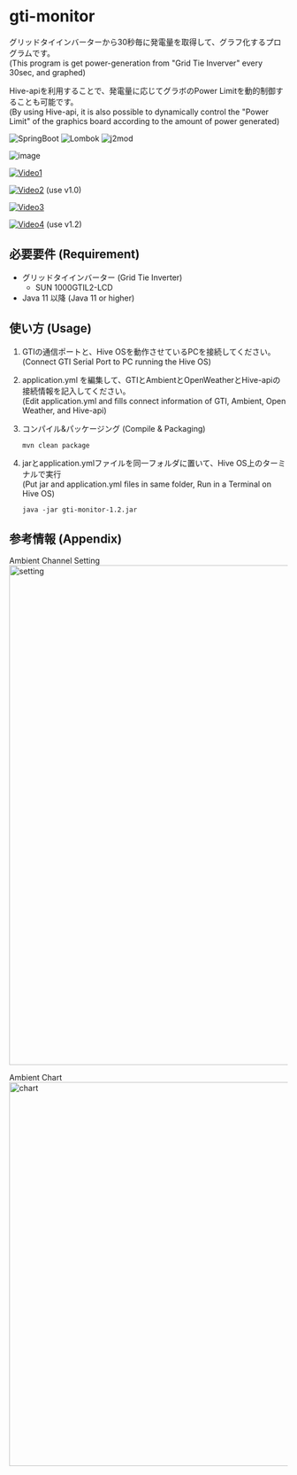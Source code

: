 # gti-monitor

グリッドタイインバーターから30秒毎に発電量を取得して、グラフ化するプログラムです。  
(This program is get power-generation from "Grid Tie Inverver" every 30sec, and graphed)

Hive-apiを利用することで、発電量に応じてグラボのPower Limitを動的制御することも可能です。  
(By using Hive-api, it is also possible to dynamically control the "Power Limit" of the graphics board according to the amount of power generated)

![SpringBoot](https://img.shields.io/badge/SpringBoot-2.5.6-green.svg) 
![Lombok](https://img.shields.io/badge/Lombok-1.18.20-green.svg) 
![j2mod](https://img.shields.io/badge/j2mod-3.1.1-green.svg)

![image](https://user-images.githubusercontent.com/46586035/156319330-8c099f52-ccd8-435d-bcae-aed07b43d51e.png)

[![Video1](https://img.youtube.com/vi/aoAeCjsPBZ8/0.jpg)](https://www.youtube.com/watch?v=aoAeCjsPBZ8)

[![Video2](https://img.youtube.com/vi/dU6PKDX_2wg/0.jpg)](https://www.youtube.com/watch?v=dU6PKDX_2wg) (use v1.0)

[![Video3](https://img.youtube.com/vi/-XozmxAGuGM/0.jpg)](https://www.youtube.com/watch?v=-XozmxAGuGM)

[![Video4](https://img.youtube.com/vi/t2q48zudbes/0.jpg)](https://www.youtube.com/watch?v=t2q48zudbes) (use v1.2)

## 必要要件 (Requirement)

- グリッドタイインバーター (Grid Tie Inverter)
  - SUN 1000GTIL2-LCD
- Java 11 以降 (Java 11 or higher)

## 使い方 (Usage)

1. GTIの通信ポートと、Hive OSを動作させているPCを接続してください。  
   (Connect GTI Serial Port to PC running the Hive OS)

2. application.yml を編集して、GTIとAmbientとOpenWeatherとHive-apiの接続情報を記入してください。  
   (Edit application.yml and fills connect information of GTI, Ambient, Open Weather, and Hive-api)

3. コンパイル&パッケージング (Compile & Packaging)

    ```command
    mvn clean package
    ```

4. jarとapplication.ymlファイルを同一フォルダに置いて、Hive OS上のターミナルで実行  
   (Put jar and application.yml files in same folder, Run in a Terminal on Hive OS)

     ```command
     java -jar gti-monitor-1.2.jar
     ```

## 参考情報 (Appendix)

Ambient Channel Setting  
<img width="902" alt="setting" src="https://user-images.githubusercontent.com/46586035/155965319-bc29c2c5-9549-414f-8d2e-3be1d382f32c.png">

Ambient Chart  
<img width="693" alt="chart" src="https://user-images.githubusercontent.com/46586035/153027021-9efdf837-3679-4f77-803d-b0a60d8ff2cf.png">
